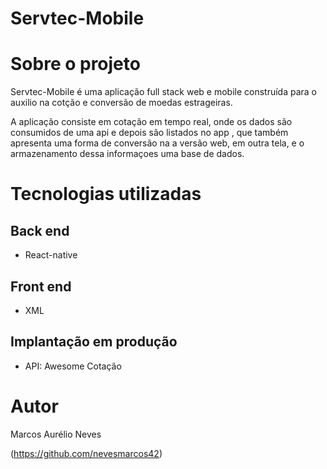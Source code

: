 # Servtec-Mobile

# Sobre o projeto

Servtec-Mobile é uma aplicação full stack web e mobile construída para o auxilio na cotção e conversão de moedas estrageiras.

A aplicação consiste em cotação em tempo real, onde os dados são consumidos de uma api e depois são listados no app , que também apresenta uma forma de conversão na a versão web, em outra tela, e o armazenamento dessa informaçoes uma base de dados.


# Tecnologias utilizadas

## Back end
- React-native
  
## Front end
- XML

## Implantação em produção
- API: Awesome Cotação

# Autor

Marcos Aurélio Neves

(https://github.com/nevesmarcos42)

